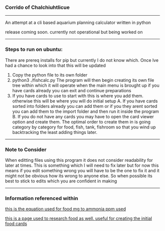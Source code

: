 ### Corrido of Chalchiuhtlicue
-----

An attempt at a cli based aquarium planning calculator written in python

release coming soon. currently not operational but being worked on

-----

### Steps to run on ubuntu:

There are prereq installs for pip but currently I do not know which. Once Ive had a chance to look into that this will be updated

  1. Copy the python file to its own folder
  2. python3 ./fishcalc.py
       The program will then begin creating its own file tree within which it will operate
       when the main menu is brought up if you have cards already you can exit and continue preparations
  3. If you have cards to use to start with this is where you add them. otherwise this will be where you will do initial setup
    A. If you have cards sorted into folders already you can add them or if you they arent sorted you can add them to the import folder and then run it inside the program
    B. If you do not have any cards you may have to open the card viewer option and create them. The optimal order to create them in is going category by category for food, fish, tank, fishroom so that you wind up backtracking the least adding things later.


-----

### Note to Consider
When editting files using this program it does not consider readability for later at times. This is something which I will need to fix later but for now this means if you edit something wrong you will have to be the one to fix it and it might not be obvious how its wrong to anyone else. So when possible its best to stick to edits which you are confident in making

_________________________________________________________________________
### Information referenced within

[this is the equation used for food mg to ammonia ppm used](https://www.sosofishy.com/post/how-to-calculate-how-much-your-feeding-produces)

[this is a page used to research food as well. useful for creating the initial food cards](https://aquariumscience.org/index.php/3-6-1-dry-fish-food-in-depth/)














